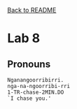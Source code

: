[Back to README](/README.md)
# Lab 8
## Pronouns
  ```
  Nganangoorribirri.
  nga-na-ngoorribi-rri
  1-TR-chase-2MIN.DO
  `I chase you.'
  ```